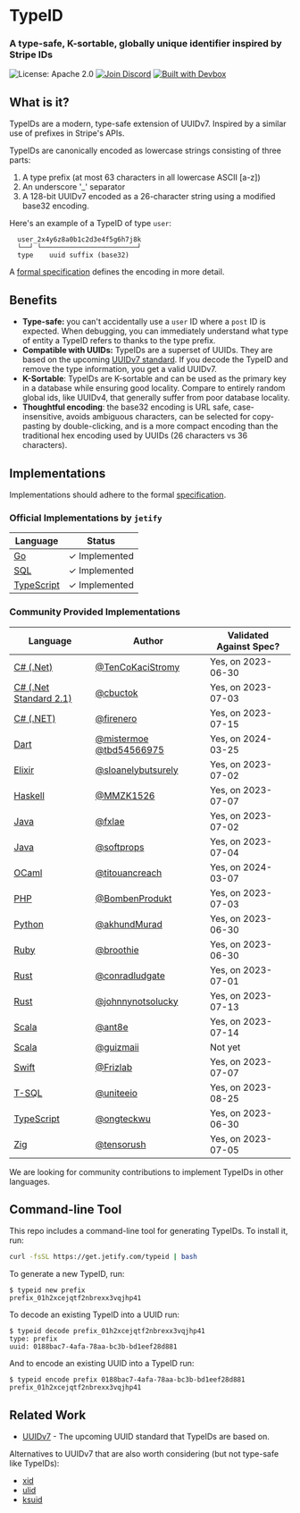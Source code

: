 # TypeID

### A type-safe, K-sortable, globally unique identifier inspired by Stripe IDs

![License: Apache 2.0](https://img.shields.io/github/license/jetify-com/typeid) [![Join Discord](https://img.shields.io/discord/903306922852245526?color=7389D8&label=discord&logo=discord&logoColor=ffffff)](https://discord.gg/jetify) [![Built with Devbox](https://www.jetify.com/img/devbox/shield_galaxy.svg)](https://www.jetify.com/devbox/)

## What is it?

TypeIDs are a modern, type-safe extension of UUIDv7. Inspired by a similar use of prefixes
in Stripe's APIs.

TypeIDs are canonically encoded as lowercase strings consisting of three parts:

1. A type prefix (at most 63 characters in all lowercase ASCII [a-z])
2. An underscore '\_' separator
3. A 128-bit UUIDv7 encoded as a 26-character string using a modified base32 encoding.

Here's an example of a TypeID of type `user`:

```
  user_2x4y6z8a0b1c2d3e4f5g6h7j8k
  └──┘ └────────────────────────┘
  type    uuid suffix (base32)
```

A [formal specification](./spec) defines the encoding in more detail.

## Benefits

-   **Type-safe:** you can't accidentally use a `user` ID where a `post` ID is expected. When debugging, you can
    immediately understand what type of entity a TypeID refers to thanks to the type prefix.
-   **Compatible with UUIDs:** TypeIDs are a superset of UUIDs. They are based on the upcoming [UUIDv7 standard](https://www.ietf.org/archive/id/draft-peabody-dispatch-new-uuid-format-04.html#name-uuid-version-7). If you decode the TypeID and remove the type information, you get a valid UUIDv7.
-   **K-Sortable**: TypeIDs are K-sortable and can be used as the primary key in a database while ensuring good
    locality. Compare to entirely random global ids, like UUIDv4, that generally suffer from poor database locality.
-   **Thoughtful encoding**: the base32 encoding is URL safe, case-insensitive, avoids ambiguous characters, can be
    selected for copy-pasting by double-clicking, and is a more compact encoding than the traditional hex encoding used by UUIDs (26 characters vs 36 characters).

## Implementations

Implementations should adhere to the formal [specification](./spec).

### Official Implementations by `jetify`

| Language                                              | Status        |
| ----------------------------------------------------- | ------------- |
| [Go](https://github.com/jetify-com/typeid-go)         | ✓ Implemented |
| [SQL](https://github.com/jetify-com/typeid-sql)       | ✓ Implemented |
| [TypeScript](https://github.com/jetify-com/typeid-js) | ✓ Implemented |

### Community Provided Implementations

| Language                                                      | Author                                                                                    | Validated Against Spec? |
| ------------------------------------------------------------- | ----------------------------------------------------------------------------------------- | ----------------------- |
| [C# (.Net)](https://github.com/TenCoKaciStromy/typeid-dotnet) | [@TenCoKaciStromy](https://github.com/TenCoKaciStromy)                                    | Yes, on 2023-06-30      |
| [C# (.Net Standard 2.1)](https://github.com/cbuctok/typeId)   | [@cbuctok](https://github.com/cbuctok)                                                    | Yes, on 2023-07-03      |
| [C# (.NET)](https://github.com/firenero/TypeId)               | [@firenero](https://github.com/firenero)                                                  | Yes, on 2023-07-15      |
| [Dart](https://github.com/TBD54566975/typeid-dart)            | [@mistermoe](https://github.com/mistermoe) [@tbd54566975](https://github.com/tbd54566975) | Yes, on 2024-03-25      |
| [Elixir](https://github.com/sloanelybutsurely/typeid-elixir)  | [@sloanelybutsurely](https://github.com/sloanelybutsurely)                                | Yes, on 2023-07-02      |
| [Haskell](https://github.com/MMZK1526/mmzk-typeid)            | [@MMZK1526](https://github.com/MMZK1526)                                                  | Yes, on 2023-07-07      |
| [Java](https://github.com/fxlae/typeid-java)                  | [@fxlae](https://github.com/fxlae)                                                        | Yes, on 2023-07-02      |
| [Java](https://github.com/softprops/typeid-java)              | [@softprops](https://github.com/softprops)                                                | Yes, on 2023-07-04      |
| [OCaml](https://github.com/titouancreach/typeid-ocaml)        | [@titouancreach](https://github.com/titouancreach)                                        | Yes, on 2024-03-07      |
| [PHP](https://github.com/BombenProdukt/typeid)                | [@BombenProdukt](https://github.com/BombenProdukt)                                        | Yes, on 2023-07-03      |
| [Python](https://github.com/akhundMurad/typeid-python)        | [@akhundMurad](https://github.com/akhundMurad)                                            | Yes, on 2023-06-30      |
| [Ruby](https://github.com/broothie/typeid-ruby)               | [@broothie](https://github.com/broothie)                                                  | Yes, on 2023-06-30      |
| [Rust](https://github.com/conradludgate/type-safe-id)         | [@conradludgate](https://github.com/conradludgate)                                        | Yes, on 2023-07-01      |
| [Rust](https://github.com/johnnynotsolucky/strong_id)         | [@johnnynotsolucky](https://github.com/johnnynotsolucky)                                  | Yes, on 2023-07-13      |
| [Scala](https://github.com/ant8e/uuid4cats-effect)            | [@ant8e](https://github.com/ant8e)                                                        | Yes, on 2023-07-14      |
| [Scala](https://github.com/guizmaii-opensource/zio-uuid)      | [@guizmaii](https://github.com/guizmaii)                                                  | Not yet                 |
| [Swift](https://github.com/Frizlab/swift-typeid)              | [@Frizlab](https://github.com/Frizlab)                                                    | Yes, on 2023-07-07      |
| [T-SQL](https://github.com/uniteeio/typeid_tsql)              | [@uniteeio](https://github.com/uniteeio)                                                  | Yes, on 2023-08-25      |
| [TypeScript](https://github.com/ongteckwu/typeid-ts)          | [@ongteckwu](https://github.com/ongteckwu)                                                | Yes, on 2023-06-30      |
| [Zig](https://github.com/tensorush/zig-typeid)                | [@tensorush](https://github.com/tensorush)                                                | Yes, on 2023-07-05      |

We are looking for community contributions to implement TypeIDs in other languages.

## Command-line Tool

This repo includes a command-line tool for generating TypeIDs. To install it, run:

```bash
curl -fsSL https://get.jetify.com/typeid | bash
```

To generate a new TypeID, run:

```console
$ typeid new prefix
prefix_01h2xcejqtf2nbrexx3vqjhp41
```

To decode an existing TypeID into a UUID run:

```console
$ typeid decode prefix_01h2xcejqtf2nbrexx3vqjhp41
type: prefix
uuid: 0188bac7-4afa-78aa-bc3b-bd1eef28d881
```

And to encode an existing UUID into a TypeID run:

```console
$ typeid encode prefix 0188bac7-4afa-78aa-bc3b-bd1eef28d881
prefix_01h2xcejqtf2nbrexx3vqjhp41
```

## Related Work

-   [UUIDv7](https://www.ietf.org/archive/id/draft-peabody-dispatch-new-uuid-format-04.html#name-uuid-version-7) - The upcoming UUID standard that TypeIDs are based on.

Alternatives to UUIDv7 that are also worth considering (but not type-safe like TypeIDs):

-   [xid](https://github.com/rs/xid)
-   [ulid](https://github.com/ulid)
-   [ksuid](https://github.com/segmentio/ksuid)
